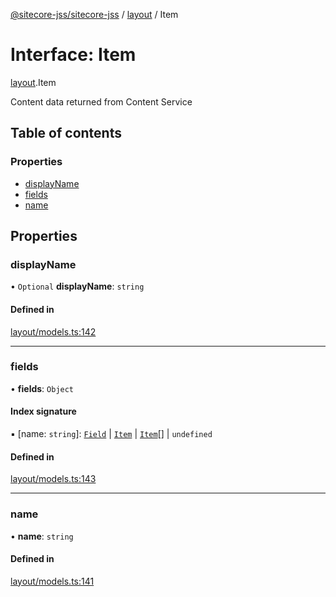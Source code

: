 [@sitecore-jss/sitecore-jss](../README.md) / [layout](../modules/layout.md) / Item

# Interface: Item

[layout](../modules/layout.md).Item

Content data returned from Content Service

## Table of contents

### Properties

- [displayName](layout.Item.md#displayname)
- [fields](layout.Item.md#fields)
- [name](layout.Item.md#name)

## Properties

### displayName

• `Optional` **displayName**: `string`

#### Defined in

[layout/models.ts:142](https://github.com/Sitecore/jss/blob/f3aaeea83/packages/sitecore-jss/src/layout/models.ts#L142)

___

### fields

• **fields**: `Object`

#### Index signature

▪ [name: `string`]: [`Field`](layout.Field.md) \| [`Item`](layout.Item.md) \| [`Item`](layout.Item.md)[] \| `undefined`

#### Defined in

[layout/models.ts:143](https://github.com/Sitecore/jss/blob/f3aaeea83/packages/sitecore-jss/src/layout/models.ts#L143)

___

### name

• **name**: `string`

#### Defined in

[layout/models.ts:141](https://github.com/Sitecore/jss/blob/f3aaeea83/packages/sitecore-jss/src/layout/models.ts#L141)
